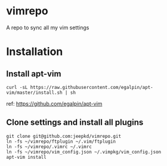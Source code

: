 # vimrepo
A repo to sync all my vim settings

# Installation
## Install apt-vim
```
curl -sL https://raw.githubusercontent.com/egalpin/apt-vim/master/install.sh | sh
```
ref: https://github.com/egalpin/apt-vim

## Clone settings and install all plugins
```
git clone git@github.com:jeepkd/vimrepo.git
ln -fs ~/vimrepo/ftplugin ~/.vim/ftplugin
ln -fs ~/vimrepo/.vimrc ~/.vimrc
ln -fs ~/vimrepo/vim_config.json ~/.vimpkg/vim_config.json
apt-vim install
```
